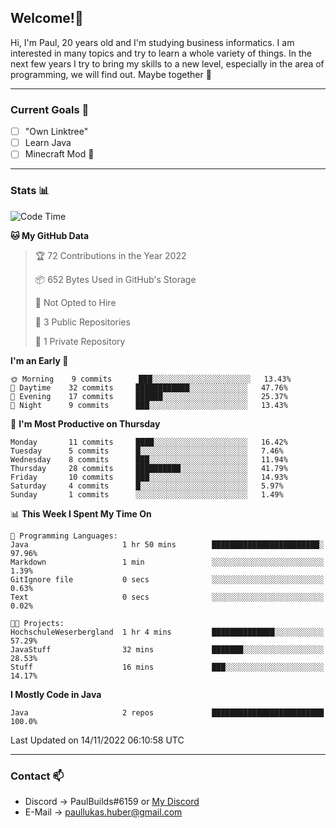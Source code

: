## Welcome!👋

Hi, I'm Paul, 20 years old and I'm studying business informatics. I am interested in many topics and try to learn a whole variety of things. In the next few years I try to bring my skills to a new level, especially in the area of programming, we will find out.
Maybe together 🤙

---
### Current Goals 🥅

- [ ] "Own Linktree"
- [ ] Learn Java
- [ ] Minecraft Mod 👀

---
### Stats 📊

<!--START_SECTION:waka-->
![Code Time](http://img.shields.io/badge/Code%20Time-42%20hrs%2027%20mins-blue)

**🐱 My GitHub Data** 

> 🏆 72 Contributions in the Year 2022
 > 
> 📦 652 Bytes Used in GitHub's Storage 
 > 
> 🚫 Not Opted to Hire
 > 
> 📜 3 Public Repositories 
 > 
> 🔑 1 Private Repository 
 > 
**I'm an Early 🐤** 

```text
🌞 Morning    9 commits      ███░░░░░░░░░░░░░░░░░░░░░░   13.43% 
🌆 Daytime    32 commits     ████████████░░░░░░░░░░░░░   47.76% 
🌃 Evening    17 commits     ██████░░░░░░░░░░░░░░░░░░░   25.37% 
🌙 Night      9 commits      ███░░░░░░░░░░░░░░░░░░░░░░   13.43%

```
📅 **I'm Most Productive on Thursday** 

```text
Monday       11 commits     ████░░░░░░░░░░░░░░░░░░░░░   16.42% 
Tuesday      5 commits      █░░░░░░░░░░░░░░░░░░░░░░░░   7.46% 
Wednesday    8 commits      ███░░░░░░░░░░░░░░░░░░░░░░   11.94% 
Thursday     28 commits     ██████████░░░░░░░░░░░░░░░   41.79% 
Friday       10 commits     ███░░░░░░░░░░░░░░░░░░░░░░   14.93% 
Saturday     4 commits      █░░░░░░░░░░░░░░░░░░░░░░░░   5.97% 
Sunday       1 commits      ░░░░░░░░░░░░░░░░░░░░░░░░░   1.49%

```


📊 **This Week I Spent My Time On** 

```text
💬 Programming Languages: 
Java                     1 hr 50 mins        ████████████████████████░   97.96% 
Markdown                 1 min               ░░░░░░░░░░░░░░░░░░░░░░░░░   1.39% 
GitIgnore file           0 secs              ░░░░░░░░░░░░░░░░░░░░░░░░░   0.63% 
Text                     0 secs              ░░░░░░░░░░░░░░░░░░░░░░░░░   0.02%

🐱‍💻 Projects: 
HochschuleWeserbergland  1 hr 4 mins         ██████████████░░░░░░░░░░░   57.29% 
JavaStuff                32 mins             ███████░░░░░░░░░░░░░░░░░░   28.53% 
Stuff                    16 mins             ███░░░░░░░░░░░░░░░░░░░░░░   14.17%

```

**I Mostly Code in Java** 

```text
Java                     2 repos             █████████████████████████   100.0%

```



 Last Updated on 14/11/2022 06:10:58 UTC
<!--END_SECTION:waka-->

---
### Contact 📫

* Discord -> PaulBuilds#6159 or [My Discord](https://discord.gg/7kq6UnB)
* E-Mail -> paullukas.huber@gmail.com
